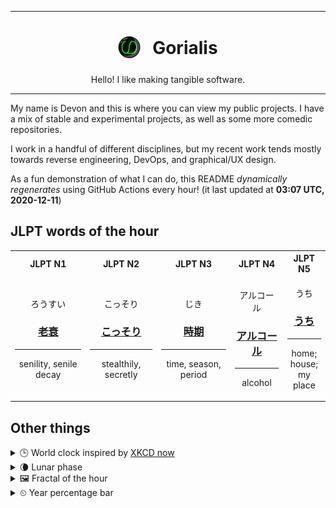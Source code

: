 ***

<h1 align="center">
<sub>
    <img src="readme/resources/avatar.png" height="36">
</sub>
&nbsp;
Gorialis
</h1>
<p align="center">
Hello! I like making tangible software.
</p>

***

My name is Devon and this is where you can view my public projects. I have a mix of stable and experimental projects, as well as some more comedic repositories.

I work in a handful of different disciplines, but my recent work tends mostly towards reverse engineering, DevOps, and graphical/UX design.

As a fun demonstration of what I can do, this README *dynamically regenerates* using GitHub Actions every hour! (it last updated at **03:07 UTC, 2020-12-11**)

<h2>JLPT words of the hour</h2>
<table>
    <tr>
        <th>JLPT N1</th>
        <th>JLPT N2</th>
        <th>JLPT N3</th>
        <th>JLPT N4</th>
        <th>JLPT N5</th>
    </tr>
    <tr>
        <td>
            <p align="center">ろうすい</p>
            <h3 align="center"><b><a href="https://jisho.org/search/%E8%80%81%E8%A1%B0">老衰</a></b></h3>
            <hr>
            <p align="center">senility,<wbr> senile decay</p>
        </td>
        <td>
            <p align="center">こっそり</p>
            <h3 align="center"><b><a href="https://jisho.org/search/%E3%81%93%E3%81%A3%E3%81%9D%E3%82%8A">こっそり</a></b></h3>
            <hr>
            <p align="center">stealthily,<wbr> secretly</p>
        </td>
        <td>
            <p align="center">じき</p>
            <h3 align="center"><b><a href="https://jisho.org/search/%E6%99%82%E6%9C%9F">時期</a></b></h3>
            <hr>
            <p align="center">time,<wbr> season,<wbr> period</p>
        </td>
        <td>
            <p align="center">アルコール</p>
            <h3 align="center"><b><a href="https://jisho.org/search/%E3%82%A2%E3%83%AB%E3%82%B3%E3%83%BC%E3%83%AB">アルコール</a></b></h3>
            <hr>
            <p align="center">alcohol</p>
        </td>
        <td>
            <p align="center">うち</p>
            <h3 align="center"><b><a href="https://jisho.org/search/%E3%81%86%E3%81%A1">うち</a></b></h3>
            <hr>
            <p align="center">home;<br> house;<br> my place</p>
        </td>
    </tr>
</table>

<h2>Other things</h2>
<details>
<summary>🕒  World clock inspired by <a href="https://xkcd.com/now">XKCD now</a></summary>

> <img src="generated/now.png" width="512">

</details>
<details>
<summary>🌘 Lunar phase</summary>

The moon is approximately 90.03% through its phase (Waning Crescent).

</details>
<details>
<summary>&#x1f5bc; Fractal of the hour</summary>

> <img src="generated/fractal.png" width="512">

</details>
<details>
<summary>&#x23f2; Year percentage bar</summary>
<pre><code>2020 [██████████████████▁▁] 94.30%</code></pre>
</details>
